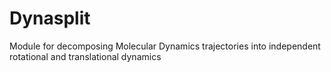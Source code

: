 # Dynasplit
Module for decomposing Molecular Dynamics trajectories into independent rotational and translational dynamics
